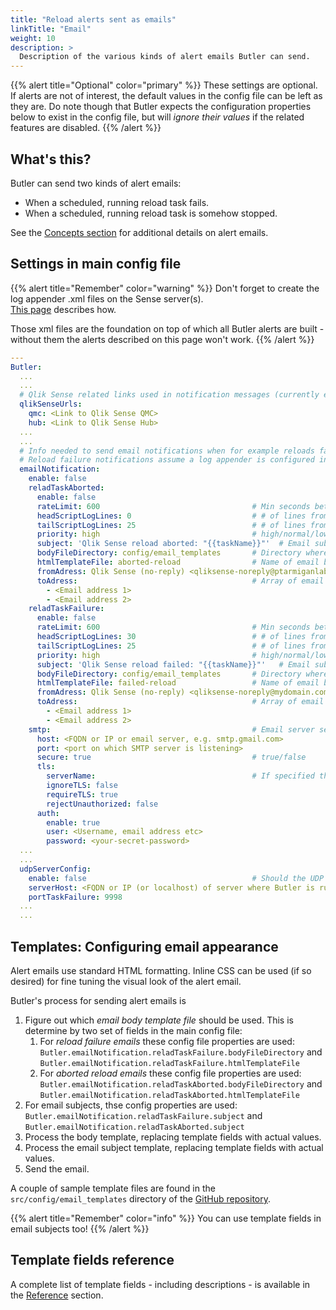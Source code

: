 ```yaml
---
title: "Reload alerts sent as emails"
linkTitle: "Email"
weight: 10
description: >
  Description of the various kinds of alert emails Butler can send.
---
```


{{% alert title="Optional" color="primary" %}}
These settings are optional.  
If alerts are not of interest, the default values in the config file can be left as they are.
Do note though that Butler expects the configuration properties below to exist in the config file, but will *ignore their values* if the related features are disabled.
{{% /alert %}}

## What's this?

Butler can send two kinds of alert emails:

- When a scheduled, running reload task fails.
- When a scheduled, running reload task is somehow stopped.

See the [Concepts section](/docs/concepts/-emails/) for additional details on alert emails.

## Settings in main config file

{{% alert title="Remember" color="warning" %}}
Don't forget to create the log appender .xml files on the Sense server(s).  
[This page](../) describes how.

Those xml files are the foundation on top of which all Butler alerts are built - without them the alerts described on this page won't work.
{{% /alert %}}

```yaml
---
Butler:
  ...
  ...
  # Qlik Sense related links used in notification messages (currently emails)
  qlikSenseUrls:
    qmc: <Link to Qlik Sense QMC>
    hub: <Link to Qlik Sense Hub>
  ...
  ...
  # Info needed to send email notifications when for example reloads fail.
  # Reload failure notifications assume a log appender is configured in Sense AND that the UDP server in Butler is running.
  emailNotification:
    enable: false
    reladTaskAborted:
      enable: false
      rateLimit: 600                                  # Min seconds between emails for a given taskID. Defaults to 5 minutes.
      headScriptLogLines: 0                           # # of lines from start of script to include in email
      tailScriptLogLines: 25                          # # of lines from end of script to include in email
      priority: high                                  # high/normal/low
      subject: 'Qlik Sense reload aborted: "{{taskName}}"'  # Email subject. Can use template fields
      bodyFileDirectory: config/email_templates       # Directory where email body template files are stored
      htmlTemplateFile: aborted-reload                # Name of email body template file to use
      fromAdress: Qlik Sense (no-reply) <qliksense-noreply@ptarmiganlabs.com>
      toAdress:                                       # Array of email addresses to which the notification email will be sent
        - <Email address 1>
        - <Email address 2>
    reladTaskFailure:
      enable: false
      rateLimit: 600                                  # Min seconds between emails for a given taskID. Defaults to 5 minutes.
      headScriptLogLines: 30                          # # of lines from start of script to include in email
      tailScriptLogLines: 25                          # # of lines from end of script to include in email
      priority: high                                  # high/normal/low
      subject: 'Qlik Sense reload failed: "{{taskName}}"'   # Email subject. Can use template fields
      bodyFileDirectory: config/email_templates       # Directory where email body template files are stored
      htmlTemplateFile: failed-reload                 # Name of email body template file to use
      fromAdress: Qlik Sense (no-reply) <qliksense-noreply@mydomain.com>
      toAdress:                                       # Array of email addresses to which the notification email will be sent
        - <Email address 1>
        - <Email address 2>
    smtp:                                             # Email server settings. See https://nodemailer.com/smtp/ for details on the meaning of these fields.
      host: <FQDN or IP or email server, e.g. smtp.gmail.com>
      port: <port on which SMTP server is listening>
      secure: true                                    # true/false
      tls:
        serverName:                                   # If specified the serverName field will be used for TLS verification instead of the host field.
        ignoreTLS: false
        requireTLS: true
        rejectUnauthorized: false
      auth:
        enable: true
        user: <Username, email address etc>
        password: <your-secret-password>
  ...
  ...
  udpServerConfig:
    enable: false                                     # Should the UDP server responsible for receving task failure and session events be started? true/false
    serverHost: <FQDN or IP (or localhost) of server where Butler is running>
    portTaskFailure: 9998
  ...
  ...
```

## Templates: Configuring email appearance

Alert emails use standard HTML formatting. Inline CSS can be used (if so desired) for fine tuning the visual look of the alert email.

Butler's process for sending alert emails is

1. Figure out which *email body template file* should be used. This is determine by two set of fields in the main config file:
   1. For *reload failure emails* these config file properties are used:
      `Butler.emailNotification.reladTaskFailure.bodyFileDirectory` and
      `Butler.emailNotification.reladTaskFailure.htmlTemplateFile`
   2. For *aborted reload emails* these config file properties are used:
      `Butler.emailNotification.reladTaskAborted.bodyFileDirectory` and
      `Butler.emailNotification.reladTaskAborted.htmlTemplateFile`
2. For email subjects, thse config properties are used:
   `Butler.emailNotification.reladTaskFailure.subject` and
   `Butler.emailNotification.reladTaskAborted.subject`
3. Process the body template, replacing template fields with actual values.
4. Process the email subject template, replacing template fields with actual values.
5. Send the email.

A couple of sample template files are found in the `src/config/email_templates` directory of the [GitHub repository](https://github.com/ptarmiganlabs/butler).

{{% alert title="Remember" color="info" %}}
You can use template fields in email subjects too!
{{% /alert %}}

## Template fields reference

A complete list of template fields - including descriptions - is available in the [Reference](/docs/reference/alert-template-fields) section.

